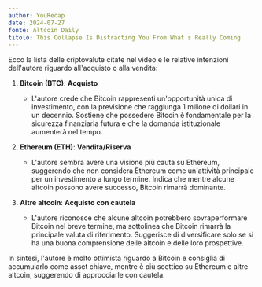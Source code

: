```yaml
---
author: YouRecap
date: 2024-07-27
fonte: Altcoin Daily
titolo: This Collapse Is Distracting You From What's Really Coming
---
```


Ecco la lista delle criptovalute citate nel video e le relative intenzioni dell'autore riguardo all'acquisto o alla vendita:

1. **Bitcoin (BTC)**: **Acquisto**
   - L'autore crede che Bitcoin rappresenti un'opportunità unica di investimento, con la previsione che raggiunga 1 milione di dollari in un decennio. Sostiene che possedere Bitcoin è fondamentale per la sicurezza finanziaria futura e che la domanda istituzionale aumenterà nel tempo.

2. **Ethereum (ETH)**: **Vendita/Riserva**
   - L'autore sembra avere una visione più cauta su Ethereum, suggerendo che non considera Ethereum come un'attività principale per un investimento a lungo termine. Indica che mentre alcune altcoin possono avere successo, Bitcoin rimarrà dominante.

3. **Altre altcoin**: **Acquisto con cautela**
   - L'autore riconosce che alcune altcoin potrebbero sovraperformare Bitcoin nel breve termine, ma sottolinea che Bitcoin rimarrà la principale valuta di riferimento. Suggerisce di diversificare solo se si ha una buona comprensione delle altcoin e delle loro prospettive.

In sintesi, l'autore è molto ottimista riguardo a Bitcoin e consiglia di accumularlo come asset chiave, mentre è più scettico su Ethereum e altre altcoin, suggerendo di approcciarle con cautela.
